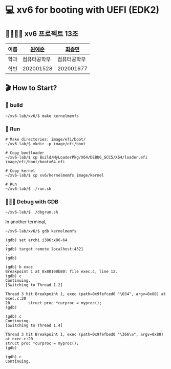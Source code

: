 # 💻 xv6 for booting with UEFI (EDK2)

## 👨‍👩‍👧‍👦 xv6 프로젝트 13조

|이름|[원예준](https://github.com/own1596)|[최종민](https://github.com/jongmine)|
|---|----------------------------------|-----------------------------------|
|학과|컴퓨터공학부|컴퓨터공학부|
|학번|202001528|202001677|

## 🎬 How to Start?

### 🔨 build

``` shell
~/xv6-lab/xv6/$ make kernelmemfs
```

### 🚗 Run

```shell
# Make directories: image/efi/boot/
~/xv6-lab/$ mkdir –p image/efi/boot

# Copy bootloader
~/xv6-lab/$ cp Build/MyLoaderPkg/X64/DEBUG_GCC5/X64/loader.efi image/efi/boot/bootx64.efi

# Copy kernel
~/xv6-lab/$ cp xv6/kernelmemfs image/kernel

# Run
~/xv6-lab/$ ./run.sh
```

### 🧑🏻‍🔧 Debug with GDB

```shell
~/xv6-lab/$ ./dbgrun.sh
```

In another terminal,

``` shell
~/xv6-lab/xv6/$ gdb kernelmemfs

(gdb) set archi i386:x86-64
...
(gdb) target remote localhost:4321
...
(gdb)

(gdb) b exec
Breakpoint 1 at 0x80100b80: file exec.c, line 12.
(gdb) c
Continuing.
[Switching to Thread 1.2]

Thread 3 hit Breakpoint 1, exec (path=0x9fefced0 "\034", argv=0x80) at exec.c:20
20        struct proc *curproc = myproc();
(gdb)

(gdb) c
Continuing.
[Switching to Thread 1.4]

Thread 3 hit Breakpoint 1, exec (path=0x9fefbed0 "\366\a", argv=0x80) at exec.c:20
struct proc *curproc = myproc();
(gdb)

(gdb) c
Continuing.
```

